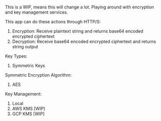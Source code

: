 This is a WIP, means this will change a lot.
Playing around with encryption and key management services.

This app can do these actions through HTTP/S:
1. Encryption: Receive plaintext string and returns base64 encoded encrypted ciphertext
2. Decryption: Receive base64 encoded encrypted ciphertext and returns string output



Key Types:
1. Symmetric Keys

Symmetric Encryption Algorithm:
1. AES

Key Management:
1. Local
2. AWS KMS [WIP]
3. GCP KMS [WIP]

